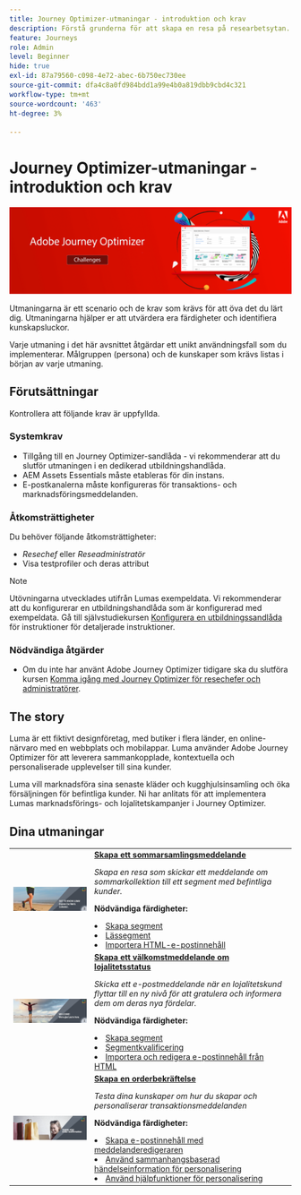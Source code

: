```yaml
---
title: Journey Optimizer-utmaningar - introduktion och krav
description: Förstå grunderna för att skapa en resa på researbetsytan.
feature: Journeys
role: Admin
level: Beginner
hide: true
exl-id: 87a79560-c098-4e72-abec-6b750ec730ee
source-git-commit: dfa4c8a0fd984bdd1a99e4b0a819dbb9cbd4c321
workflow-type: tm+mt
source-wordcount: '463'
ht-degree: 3%

---
```


# Journey Optimizer-utmaningar - introduktion och krav

![AJO Challenges Banner](./assets/ajo-banner-challenges.png)

Utmaningarna är ett scenario och de krav som krävs för att öva det du lärt dig. Utmaningarna hjälper er att utvärdera era färdigheter och identifiera kunskapsluckor.

Varje utmaning i det här avsnittet åtgärdar ett unikt användningsfall som du implementerar. Målgruppen (persona) och de kunskaper som krävs listas i början av varje utmaning.

## Förutsättningar

Kontrollera att följande krav är uppfyllda.

### Systemkrav

* Tillgång till en Journey Optimizer-sandlåda - vi rekommenderar att du slutför utmaningen i en dedikerad utbildningshandlåda.
* AEM Assets Essentials måste etableras för din instans.
* E-postkanalerna måste konfigureras för transaktions- och marknadsföringsmeddelanden.

### Åtkomsträttigheter

Du behöver följande åtkomsträttigheter:

* *Resechef* eller *Reseadministratör*
* Visa testprofiler och deras attribut

>[!NOTE]
> Utövningarna utvecklades utifrån Lumas exempeldata. Vi rekommenderar att du konfigurerar en utbildningshandlåda som är konfigurerad med exempeldata. Gå till självstudiekursen [Konfigurera en utbildningssandlåda](/help/tutorial-configure-a-training-sandbox/introduction-and-prerequisites.md) för instruktioner för detaljerade instruktioner.

### Nödvändiga åtgärder

* Om du inte har använt Adobe Journey Optimizer tidigare ska du slutföra kursen [Komma igång med Journey Optimizer för resechefer och administratörer](https://experienceleague.adobe.com/docs/courses/using/journeyoptimizer-u-1-2022-1-1-0.html).

## The story

Luma är ett fiktivt designföretag, med butiker i flera länder, en online-närvaro med en webbplats och mobilappar. Luma använder Adobe Journey Optimizer för att leverera sammankopplade, kontextuella och personaliserade upplevelser till sina kunder.

Luma vill marknadsföra sina senaste kläder och kugghjulsinsamling och öka försäljningen för befintliga kunder. Ni har anlitats för att implementera Lumas marknadsförings- och lojalitetskampanjer i Journey Optimizer.

## Dina utmaningar

<table>
<tr>
<td>
 <div>
      <a href="summer-collection-announcement-challenge.md">
        <img alt="Bild för sommarsamlingsmeddelande" src="./assets/email-assets/luma-transactional-onboarding-3.png"/>
      </a>
      </div>
  </td>
  <td>
   <strong><a href="summer-collection-announcement-challenge.md">Skapa ett sommarsamlingsmeddelande </strong>
    </a>
      <p>
      <em>Skapa en resa som skickar ett meddelande om sommarkollektion till ett segment med befintliga kunder. </em>
      <p>
      <b>Nödvändiga färdigheter:</b>
      <li><a href="https://experienceleague.adobe.com/docs/journey-optimizer-learn/tutorials/profiles-segments-subscriptions/create-segments.html"> Skapa segment</li>
      <li><a href="https://experienceleague.adobe.com/docs/journey-optimizer-learn/tutorials/create-journeys/use-case-read-segment.html">Lässegment</li>
       <li><a href="https://experienceleague.adobe.com/docs/journey-optimizer-learn/tutorials/email-channel/import-and-author-html-email-content.html">Importera HTML-e-postinnehåll</li>
  </td>
  </tr>
   <tr>
    <td>
    <div>
    <a>
      <img alt="Välkommen" src="./assets/email-assets/luma-transactional-onboarding-1.png"/>
    </a>
    </div>
    <td>
    <div >
      <a>
    <strong><a href="loyalty-status-welcome-email-challenge.md">Skapa ett välkomstmeddelande om lojalitetsstatus </strong>
    </a>
    </div>
    <p>
    <em>Skicka ett e-postmeddelande när en lojalitetskund flyttar till en ny nivå för att gratulera och informera dem om deras nya fördelar.</em>
    <p>
    <b>Nödvändiga färdigheter:</b>
      <li><a href="https://experienceleague.adobe.com/docs/journey-optimizer-learn/tutorials/profiles-segments-subscriptions/create-segments.html"> Skapa segment</li>
      <li><a href="https://experienceleague.adobe.com/docs/journey-optimizer-learn/tutorials/create-journeys/use-case-read-segment-qualification.html">Segmentkvalificering</li>
      <li><a href="https://experienceleague.adobe.com/docs/journey-optimizer-learn/tutorials/email-channel/import-and-author-html-email-content.html">Importera och redigera e-postinnehåll från HTML</li>
  </td>
  </tr>
  <tr>
  <td>
  <div>
    <a href="order-confirmation-challenge.md">
      <img alt="Luma-e-post" src="./assets/email-assets/luma-transactional-order-confirmation.png"/>
    </a>
  </td>
  <td>
      <a href="order-confirmation-challenge.md">
    <strong><a href="order-confirmation-challenge.md">Skapa en orderbekräftelse</strong>
    </a>
    <div>
    <p>
    <em>Testa dina kunskaper om hur du skapar och personaliserar transaktionsmeddelanden
    </em>
    <p>
    <b>Nödvändiga färdigheter:</b>
      <li><a href="https://experienceleague.adobe.com/docs/journey-optimizer-learn/tutorials/email-channel/create-content-with-the-email-designer.html"> Skapa e-postinnehåll med meddelanderedigeraren</li>
      <li><a href="https://experienceleague.adobe.com/docs/journey-optimizer-learn/tutorials/personalize-content/use-contextual-event-information-for-personalization.html">Använd sammanhangsbaserad händelseinformation för personalisering</li>
      <li><a href="https://experienceleague.adobe.com/docs/journey-optimizer-learn/tutorials/personalize-content/use-helper-functions-for-personalization.html?lang=en">Använd hjälpfunktioner för personalisering</li>
  </td>
</table>

